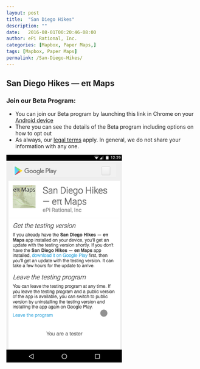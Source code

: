 ```yaml
---
layout: post
title:  "San Diego Hikes"
description: ""
date:   2016-08-01T00:20:46-08:00
author: ePi Rational, Inc.
categories: [Mapbox, Paper Maps,]
tags: [Mapbox, Paper Maps]
permalink: /San-Diego-Hikes/
---
```


## San Diego Hikes — eπ Maps

### Join our Beta Program:
* You can join our Beta program by launching this link in Chrome on your  [Android device][beta]
* There you can see the details of the Beta program including options on how to opt out
* As always, our [legal terms][legal] apply.  In general, we do not share your information with any one.

![img](../assets/img/epi-beta.png)

[beta]: https://play.google.com/apps/testing/com.roblabs.papermaps.sandiego
[legal]:  https://www.mapbox.com/privacy
[OpenStreetMap]: http://www.openstreetmap.org/copyright/
[SanDiego]: http://www.sandiego.gov/
[Apple Maps]: http://gspe21.ls.apple.com/html/attribution-12.html
[tsg]:  http://www.timestampgenerator.com

